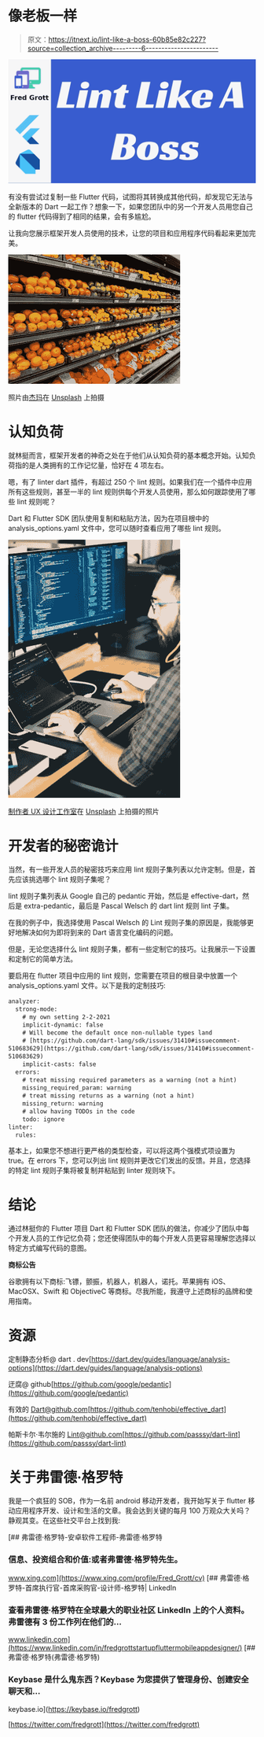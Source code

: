 # 像老板一样

> 原文：<https://itnext.io/lint-like-a-boss-60b85e82c227?source=collection_archive---------6----------------------->

![](img/92b7d65f3966593a9495adf05ac72e59.png)

有没有尝试过复制一些 Flutter 代码，试图将其转换成其他代码，却发现它无法与全新版本的 Dart 一起工作？想象一下，如果您团队中的另一个开发人员用您自己的 flutter 代码得到了相同的结果，会有多尴尬。

让我向您展示框架开发人员使用的技术，让您的项目和应用程序代码看起来更加完美。

![](img/4e68f6de34bea18d196e52cbc79fac77.png)

照片由[杰玛](https://unsplash.com/@_gemmajade?utm_source=unsplash&amp;utm_medium=referral&amp;utm_content=creditCopyText)在 [Unsplash](https://unsplash.com/s/photos/market?utm_source=unsplash&amp;utm_medium=referral&amp;utm_content=creditCopyText) 上拍摄

# **认知负荷**

就林挺而言，框架开发者的神奇之处在于他们从认知负荷的基本概念开始。认知负荷指的是人类拥有的工作记忆量，恰好在 4 项左右。

嗯，有了 linter dart 插件，有超过 250 个 lint 规则。如果我们在一个插件中应用所有这些规则，甚至一半的 lint 规则供每个开发人员使用，那么如何跟踪使用了哪些 lint 规则呢？

Dart 和 Flutter SDK 团队使用复制和粘贴方法，因为在项目根中的 analysis_options.yaml 文件中，您可以随时查看应用了哪些 lint 规则。

![](img/8130ab03b7bdb8e1799ec3b5ad3c7dfb.png)

[制作者 UX 设计工作室](https://unsplash.com/@weareprocreator?utm_source=unsplash&amp;utm_medium=referral&amp;utm_content=creditCopyText)在 [Unsplash](https://unsplash.com/s/photos/developer?utm_source=unsplash&amp;utm_medium=referral&amp;utm_content=creditCopyText) 上拍摄的照片

# **开发者的秘密诡计**

当然，有一些开发人员的秘密技巧来应用 lint 规则子集列表以允许定制。但是，首先应该挑选哪个 lint 规则子集呢？

lint 规则子集列表从 Google 自己的 pedantic 开始，然后是 effective-dart，然后是 extra-pedantic，最后是 Pascal Welsch 的 dart lint 规则 lint 子集。

在我的例子中，我选择使用 Pascal Welsch 的 Lint 规则子集的原因是，我能够更好地解决如何为即将到来的 Dart 语言变化编码的问题。

但是，无论您选择什么 lint 规则子集，都有一些定制它的技巧。让我展示一下设置和定制它的简单方法。

要启用在 flutter 项目中应用的 lint 规则，您需要在项目的根目录中放置一个 analysis_options.yaml 文件。以下是我的定制技巧:

```
analyzer:
  strong-mode:
    # my own setting 2-2-2021
    implicit-dynamic: false
    # Will become the default once non-nullable types land
    # [https://github.com/dart-lang/sdk/issues/31410#issuecomment-510683629](https://github.com/dart-lang/sdk/issues/31410#issuecomment-510683629)
    implicit-casts: false
  errors:
    # treat missing required parameters as a warning (not a hint)
    missing_required_param: warning
    # treat missing returns as a warning (not a hint)
    missing_return: warning
    # allow having TODOs in the code
    todo: ignore
linter:
  rules:
```

基本上，如果您不想进行更严格的类型检查，可以将这两个强模式项设置为 true。在 errors 下，您可以列出 lint 规则并更改它们发出的反馈。并且，您选择的特定 lint 规则子集将被复制并粘贴到 linter 规则块下。

# **结论**

通过林挺你的 Flutter 项目 Dart 和 Flutter SDK 团队的做法，你减少了团队中每个开发人员的工作记忆负荷；您还使得团队中的每个开发人员更容易理解您选择以特定方式编写代码的意图。

**商标公告**

谷歌拥有以下商标:飞镖，颤振，机器人，机器人，诺托。苹果拥有 iOS、MacOSX、Swift 和 ObjectiveC 等商标。尽我所能，我遵守上述商标的品牌和使用指南。

# **资源**

定制静态分析@ dart . dev[https://dart.dev/guides/language/analysis-options](https://dart.dev/guides/language/analysis-options)

迂腐@ github[https://github.com/google/pedantic](https://github.com/google/pedantic)

有效的 Dart@github.com[https://github.com/tenhobi/effective_dart](https://github.com/tenhobi/effective_dart)

帕斯卡尔·韦尔施的 Lint@github.com[https://github.com/passsy/dart-lint](https://github.com/passsy/dart-lint)

# **关于弗雷德·格罗特**

我是一个疯狂的 SOB，作为一名前 android 移动开发者，我开始写关于 flutter 移动应用程序开发、设计和生活的文章。我会达到关键的每月 100 万观众大关吗？静观其变。在这些社交平台上找到我:

[](https://www.xing.com/profile/Fred_Grott/cv) [## 弗雷德·格罗特-安卓软件工程师-弗雷德·格罗特

### 信息、投资组合和价值:或者弗雷德·格罗特先生。

www.xing.com](https://www.xing.com/profile/Fred_Grott/cv)  [## 弗雷德·格罗特-首席执行官-首席采购官-设计师-格罗特| LinkedIn

### 查看弗雷德·格罗特在全球最大的职业社区 LinkedIn 上的个人资料。弗雷德有 3 份工作列在他们的…

www.linkedin.com](https://www.linkedin.com/in/fredgrottstartupfluttermobileappdesigner/) [](https://keybase.io/fredgrott) [## 弗雷德·格罗特(弗雷德·格罗特)

### Keybase 是什么鬼东西？Keybase 为您提供了管理身份、创建安全聊天和…

keybase.io](https://keybase.io/fredgrott) 

[https://twitter.com/fredgrott](https://twitter.com/fredgrott)